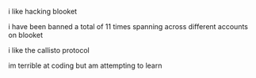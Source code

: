 i like hacking blooket 

i have been banned a total of 11 times spanning across different accounts on blooket

i like the callisto protocol

im terrible at coding but am attempting to learn
